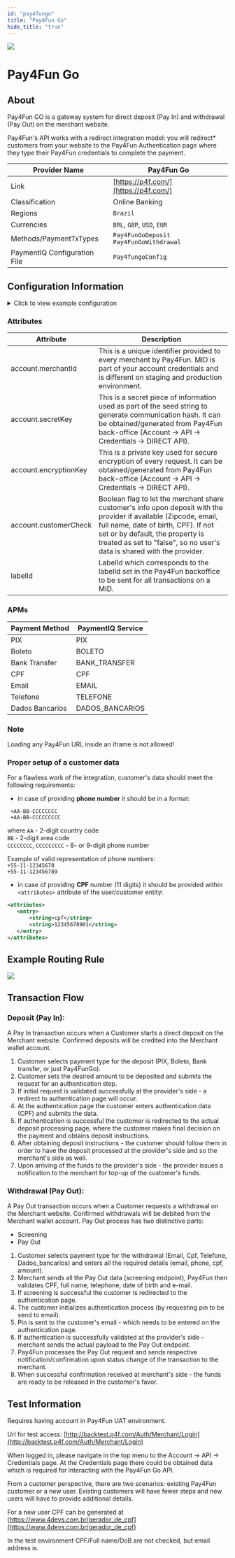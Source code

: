 ```yaml
--- 
id: "pay4fungo" 
title: "Pay4Fun Go"
hide_title: "true"
---
```


![](/img/providers/logos/pay4fungo.png)

# Pay4Fun Go

## About
Pay4Fun GO is a gateway system for direct deposit (Pay In) and withdrawal (Pay Out) on the merchant website.

Pay4Fun's API works with a redirect integration model: you will redirect* customers
from your website to the Pay4Fun Authentication page where they type their
Pay4Fun credentials to complete the payment.

| Provider Name                | Pay4Fun Go                                     |
|------------------------------|------------------------------------------------|
| Link                         | [https://p4f.com/](https://p4f.com/)           |
| Classification               | Online Banking                                 |
| Regions                      | `Brazil`                                       |
| Currencies                   | `BRL`, `GBP`, `USD`, `EUR`                     |
| Methods/PaymentTxTypes       | `Pay4FunGoDeposit` <br/> `Pay4FunGoWithdrawal` |
| PaymentIQ Configuration File | `Pay4fungoConfig`                              |

## Configuration Information

<details>
<summary>Click to view example configuration</summary>
<br/>

```xml
<com.devcode.paymentiq.integration.pay4fungo.Pay4fungoConfig>
    <enabled>true</enabled>
    <testMode>false</testMode>
    <accounts>
        <entry>
            <string>default</string>
            <account>
                <merchantId>??</merchantId>
                <secretKey>??</secretKey>
                <encryptionKey>??</encryptionKey>
                <supportedCurrencies>BRL|EUR|USD|GBP</supportedCurrencies>
                <defaultCurrency>BRL</defaultCurrency>
                <customerCheck>[true|false]</customerCheck>
            </account>
        </entry>
    </accounts>
</com.devcode.paymentiq.integration.pay4fungo.Pay4fungoConfig>
```
Example with set variables:
```xml
<com.devcode.paymentiq.integration.pay4fungo.Pay4fungoConfig>
    <enabled>true</enabled>
    <testMode>false</testMode>
    <accounts>
        <entry>
            <string>default</string>
            <account>
                <merchantId>123</merchantId>
                <secretKey>1234567</secretKey>
                <encryptionKey>1234567</encryptionKey>
                <supportedCurrencies>BRL|EUR|USD|GBP</supportedCurrencies>
                <defaultCurrency>USD</defaultCurrency>
                <customerCheck>false</customerCheck>
            </account>
        </entry>
    </accounts>
</com.devcode.paymentiq.integration.pay4fungo.Pay4fungoConfig>
```

</details>

### Attributes

| Attribute             | Description                                                                                                                                                                                                                                                             |
|-----------------------|-------------------------------------------------------------------------------------------------------------------------------------------------------------------------------------------------------------------------------------------------------------------------|
| account.merchantId    | This is a unique identifier provided to every merchant by Pay4Fun. MID is part of your account credentials and is different on staging and production environment.                                                                                                      |
| account.secretKey     | This is a secret piece of information used as part of the seed string to generate communication hash. It can be obtained/generated from Pay4Fun back-office (Account -> API -> Credentials -> DIRECT API).                                                              |
| account.encryptionKey | This is a private key used for secure encryption of every request. It can be obtained/generated from Pay4Fun back-office (Account -> API -> Credentials -> DIRECT API).                                                                                                 |
| account.customerCheck | Boolean flag to let the merchant share customer's info upon deposit with the provider if available (Zipcode, email, full name, date of birth, CPF). If not set or by default, the property is treated as set to "false", so no user's data is shared with the provider. |
| labelId               | LabelId which corresponds to the labelId set in the Pay4Fun backoffice to be sent for all transactions on a MID.                                                                                                                                                        |

### APMs

| Payment Method  | PaymentIQ Service |
|-----------------|-------------------|
| PIX             | PIX               |
| Boleto          | BOLETO            |
| Bank Transfer   | BANK_TRANSFER     |
| CPF             | CPF               |
| Email           | EMAIL             |
| Telefone        | TELEFONE          |
| Dados Bancarios | DADOS_BANCARIOS   |

### Note

Loading any Pay4Fun URL inside an iframe is not allowed!

### Proper setup of a customer data
For a flawless work of the integration, customer's data should meet the following requirements:
 - in case of providing **phone number** it should be in a format:
 ```
  +AA-BB-CCCCCCCC
  +AA-BB-CCCCCCCCC
 ```
 where
 `AA` -  2-digit country code<br/>
 `BB` -  2-digit area code<br/>
 `CCCCCCCC`, `CCCCCCCCC` -  8- or 9-digit phone number<br/>
 
 Example of valid representation of phone numbers:<br/>
 `+55-11-12345678`<br/>
 `+55-11-123456789`

 - in case of providing **CPF** number (11 digits) it should be provided within `<attributes>` attribute of the user/customer entity:
 ```xml
 <attributes>
    <entry>
        <string>cpf</string>
        <string>12345678901</string>
    </entry>
 </attributes>
 ```

## Example Routing Rule

![](/img/providers/routing/pay4fungo.png)

## Transaction Flow

### Deposit (Pay In):
A Pay In transaction occurs when a Customer starts a direct deposit on the Merchant website.
Confirmed deposits will be credited into the Merchant wallet account.

1. Customer selects payment type for the deposit (PIX, Boleto, Bank transfer, or just Pay4FunGo).<br/>
2. Customer sets the desired amount to be deposited and submits the request for an authentication step.<br/>
3. If initial request is validated successfully at the provider's side - a redirect to authentication page will occur.<br/>
4. At the authentication page the customer enters authentication data (CPF) and submits the data.<br/>
5. If authentication is successful the customer is redirected to the actual deposit processing page, where the customer makes final decision on the payment and obtains deposit instructions.<br/>
6. After obtaining deposit instructions - the customer should follow them in order to have the deposit processed at the provider's side and so the merchant's side as well.<br/>
7. Upon arriving of the funds to the provider's side - the provider issues a notification to the merchant for top-up of the customer's funds.<br/>

### Withdrawal (Pay Out):
A Pay Out transaction occurs when a Customer requests a withdrawal on the Merchant website.
Confirmed withdrawals will be debited from the Merchant wallet account.
Pay Out process has two distinctive parts:
 - Screening
 - Pay Out

1. Customer selects payment type for the withdrawal (Email, Cpf, Telefone, Dados_bancarios) and enters all the required details (email, phone, cpf, amount).<br/>
2. Merchant sends all the Pay Out data (screening endpoint), Pay4Fun then validates CPF, full name, telephone, date of birth and e-mail.
3. If screening is successful the customer is redirected to the authentication page.<br/>
4. The customer initializes authentication process (by requesting pin to be send to email).<br/>
5. Pin is sent to the customer's email - which needs to be entered on the authentication page.<br/>
7. If authentication is successfully validated at the provider's side - merchant sends the actual payload to the Pay Out endpoint.<br/>
8. Pay4Fun processes the Pay Out request and sends respective notification/confirmation upon status change of the transaction to the merchant.<br/>
9. When successful confirmation received at merchant's side - the funds are ready to be released in the customer's favor.<br/>

## Test Information

Requires having account in Pay4Fun UAT environment.

Url for test access:
[http://backtest.p4f.com/Auth/Merchant/Login](http://backtest.p4f.com/Auth/Merchant/Login)

When logged in, please navigate in the top menu to the Account -> API -> Credentials page.
At the Credentials page there could be obtained data which is required for interacting with the Pay4Fun Go API.

From a customer perspective, there are two scenarios: existing Pay4Fun customer or a new user.
Existing customers will have fewer steps and new users will have to provide additional details.

For a new user CPF can be generated at [https://www.4devs.com.br/gerador_de_cpf](https://www.4devs.com.br/gerador_de_cpf)

In the test environment CPF/Full name/DoB are not checked, but email address is.
